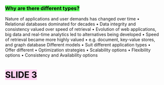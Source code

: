 ### <mark style="background: #04FF00A6;">Why are there different types?</mark>

Nature of applications and user demands has
changed over time
• Relational databases dominated for decades
• Data integrity and consistency valued over speed of
retrieval
• Evolution of web applications, big data and real-time
analytics led to alternatives being developed
• Speed of retrieval became more highly valued
• e.g. document, key-value stores, and graph database
Different models
• Suit different application types
• Offer different
• Optimization strategies
• Scalability options
• Flexibility options
• Consistency and Availability options

# <mark style="background: #FFB8EBA6;">SLIDE 3</mark>